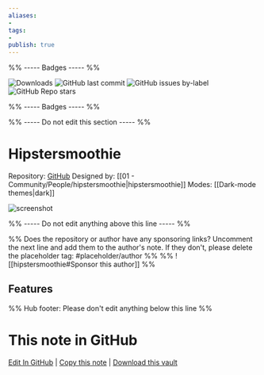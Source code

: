 ```yaml
---
aliases:
- 
tags: 
- 
publish: true
---
```


%% ----- Badges ----- %%

![Downloads](https://img.shields.io/badge/downloads-2723-573E7A?style=for-the-badge&logo=)
![GitHub last commit](https://img.shields.io/github/last-commit/hipstersmoothie/hipstersmoothie-obsidian-theme?color=573E7A&label=last%20update&logo=github&style=for-the-badge)
![GitHub issues by-label](https://img.shields.io/github/issues/hipstersmoothie/hipstersmoothie-obsidian-theme/help%20wanted?color=573E7A&logo=github&style=for-the-badge) 
![GitHub Repo stars](https://img.shields.io/github/stars/hipstersmoothie/hipstersmoothie-obsidian-theme?color=573E7A&logo=github&style=for-the-badge)

%% ----- Badges ----- %%

%% ----- Do not edit this section ----- %%

# Hipstersmoothie

Repository: [GitHub](https://github.com/hipstersmoothie/hipstersmoothie-obsidian-theme)
Designed by: [[01 - Community/People/hipstersmoothie|hipstersmoothie]]
Modes: [[Dark-mode themes|dark]]



![screenshot](https://github.com/hipstersmoothie/hipstersmoothie-obsidian-theme/raw/main/hipstersmoothie-obsidian-theme.png)

%% ----- Do not edit anything above this line ----- %% 

%% Does the repository or author have any sponsoring links? Uncomment the next line and add them to the author's note. If they don't, please delete the placeholder tag: #placeholder/author %%
%% ![[hipstersmoothie#Sponsor this author]] %%


## Features



%% Hub footer: Please don't edit anything below this line %%

# This note in GitHub

<span class="git-footer">[Edit In GitHub](https://github.dev/obsidian-community/obsidian-hub/blob/main/02%20-%20Community%20Expansions/02.05%20All%20Community%20Expansions/Themes/Hipstersmoothie.md "git-hub-edit-note") | [Copy this note](https://raw.githubusercontent.com/obsidian-community/obsidian-hub/main/02%20-%20Community%20Expansions/02.05%20All%20Community%20Expansions/Themes/Hipstersmoothie.md "git-hub-copy-note") | [Download this vault](https://github.com/obsidian-community/obsidian-hub/archive/refs/heads/main.zip "git-hub-download-vault") </span>
